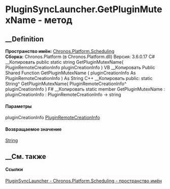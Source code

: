 # PluginSyncLauncher.GetPluginMutexName - метод
##  __Definition
 **Пространство имён:**
[Chronos.Platform.Scheduling](N_Chronos_Platform_Scheduling.htm)  
 **Сборка:** Chronos.Platform (в Chronos.Platform.dll) Версия: 3.6.0.17
C# __Копировать
     public static string GetPluginMutexName(
    	PluginRemoteCreationInfo pluginCreationInfo
    )
VB __Копировать
     Public Shared Function GetPluginMutexName ( 
    	pluginCreationInfo As PluginRemoteCreationInfo
    ) As String
C++ __Копировать
     public:
    static String^ GetPluginMutexName(
    	PluginRemoteCreationInfo^ pluginCreationInfo
    )
F# __Копировать
     static member GetPluginMutexName : 
            pluginCreationInfo : PluginRemoteCreationInfo -> string 
#### Параметры
pluginCreationInfo
[PluginRemoteCreationInfo](T_Chronos_Platform_Scheduling_PluginRemoteCreationInfo.htm)
#### Возвращаемое значение
[String](https://learn.microsoft.com/dotnet/api/system.string)
##  __См. также
#### Ссылки
[PluginSyncLauncher - ](T_Chronos_Platform_Scheduling_PluginSyncLauncher.htm)
[Chronos.Platform.Scheduling - пространство
имён](N_Chronos_Platform_Scheduling.htm)
